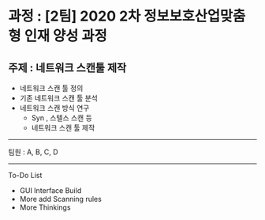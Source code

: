 # 과정 : [2팀] 2020 2차 정보보호산업맞춤형 인재 양성 과정    

## 주제 : 네트워크 스캔툴 제작  

- 네트워크 스캔 툴 정의  
- 기존 네트워크 스캔 툴 분석   
- 네트워크 스캔 방식 연구  
   - Syn , 스텔스 스캔 등
   - 네트워크 스캔 툴 제작

---
팀원 : A, B, C, D

---
To-Do List

- GUI Interface Build
- More add Scanning rules
- More Thinkings
